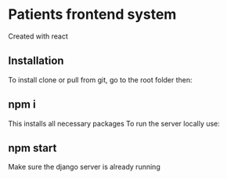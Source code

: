 # Patients frontend system
Created with react
## Installation
To install clone or pull from git, go to the root folder then:
## npm i
This installs all necessary packages
To run the server locally use:
## npm start
Make sure the django server is already running

